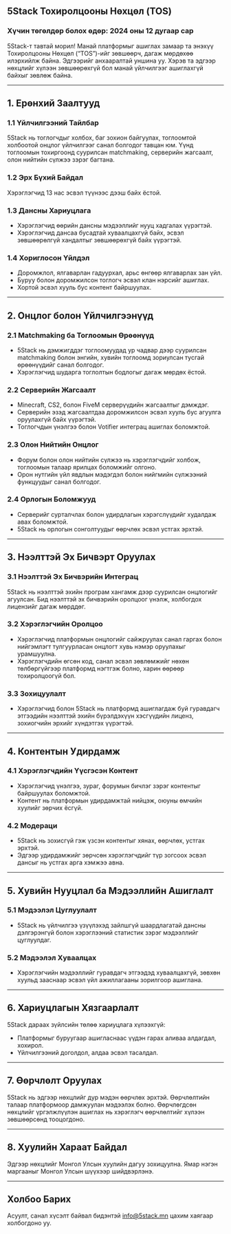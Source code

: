 ## 5Stack Тохиролцооны Нөхцөл (TOS)

### Хүчин төгөлдөр болох өдөр: 2024 оны 12 дугаар сар

5Stack-т тавтай морил! Манай платформыг ашиглах замаар та энэхүү Тохиролцооны Нөхцөл (“TOS”)-ийг зөвшөөрч, дагаж мөрдөхөө илэрхийлж байна. Эдгээрийг анхааралтай уншина уу. Хэрэв та эдгээр нөхцлийг хүлээн зөвшөөрөхгүй бол манай үйлчилгээг ашиглахгүй байхыг зөвлөж байна.

---

## 1. Ерөнхий Заалтууд

### 1.1 Үйлчилгээний Тайлбар
5Stack нь тоглогчдыг холбох, баг зохион байгуулах, тоглоомтой холбоотой онцлог үйлчилгээг санал болгодог тавцан юм. Үүнд тоглоомын тохиргоонд суурилсан matchmaking, серверийн жагсаалт, олон нийтийн сүлжээ зэрэг багтана.

### 1.2 Эрх Бүхий Байдал
Хэрэглэгчид 13 нас эсвэл түүнээс дээш байх ёстой.

### 1.3 Дансны Хариуцлага
- Хэрэглэгчид өөрийн дансны мэдээллийг нууц хадгалах үүрэгтэй.
- Хэрэглэгчид дансаа бусадтай хуваалцахгүй байх, эсвэл зөвшөөрөлгүй хандалтыг зөвшөөрөхгүй байх үүрэгтэй.

### 1.4 Хориглосон Үйлдэл
- Доромжлол, ялгаварлан гадуурхал, арьс өнгөөр ялгаварлах зан үйл.
- Буруу болон доромжилсон тоглогч эсвэл клан нэрсийг ашиглах.
- Хортой эсвэл хууль бус контент байршуулах.

---

## 2. Онцлог болон Үйлчилгээнүүд

### 2.1 Matchmaking ба Тоглоомын Өрөөнүүд
- 5Stack нь дэмжигддэг тоглоомуудад ур чадвар дээр суурилсан matchmaking болон энгийн, хувийн тоглоомд зориулсан тусгай өрөөнүүдийг санал болгодог.
- Хэрэглэгчид шударга тоглолтын бодлогыг дагаж мөрдөх ёстой.

### 2.2 Серверийн Жагсаалт
- Minecraft, CS2, болон FiveM серверүүдийн жагсаалтыг дэмждэг.
- Серверийн эзэд жагсаалтдаа доромжилсон эсвэл хууль бус агуулга оруулахгүй байх үүрэгтэй.
- Тоглогчдын үнэлгээ болон Votifier интеграц ашиглах боломжтой.

### 2.3 Олон Нийтийн Онцлог
- Форум болон олон нийтийн сүлжээ нь хэрэглэгчдийг холбож, тоглоомын талаар ярилцах боломжийг олгоно.
- Орон нутгийн үйл явдлын мэдэгдэл болон нийгмийн сүлжээний функцуудыг санал болгодог.

### 2.4 Орлогын Боломжууд
- Серверийг сурталчлах болон удирдлагын хэрэгслүүдийг худалдаж авах боломжтой.
- 5Stack нь орлогын сонголтуудыг өөрчлөх эсвэл устгах эрхтэй.

---

## 3. Нээлттэй Эх Бичвэрт Оруулах

### 3.1 Нээлттэй Эх Бичвэрийн Интеграц
5Stack нь нээлттэй эхийн програм хангамж дээр суурилсан онцлогийг агуулсан. Бид нээлттэй эх бичвэрийн оролцоог үнэлж, холбогдох лицензийг дагаж мөрддөг.

### 3.2 Хэрэглэгчийн Оролцоо
- Хэрэглэгчид платформын онцлогийг сайжруулах санал гаргах болон нийгэмлэгт тулгуурласан онцлогт хувь нэмэр оруулахыг урамшуулна.
- Хэрэглэгчдийн өгсөн код, санал эсвэл зөвлөмжийг нөхөн төлбөргүйгээр платформд нэгтгэж болно, харин өөрөөр тохиролцоогүй бол.

### 3.3 Зохицуулалт
- Хэрэглэгчид болон 5Stack нь платформд ашиглагдаж буй гуравдагч этгээдийн нээлттэй эхийн бүрэлдэхүүн хэсгүүдийн лиценз, зохиогчийн эрхийг хүндэтгэх үүрэгтэй.

---

## 4. Контентын Удирдамж

### 4.1 Хэрэглэгчдийн Үүсгэсэн Контент
- Хэрэглэгчид үнэлгээ, зураг, форумын бичлэг зэрэг контентыг байршуулах боломжтой.
- Контент нь платформын удирдамжтай нийцэж, оюуны өмчийн хуулийг зөрчих ёсгүй.

### 4.2 Модераци
- 5Stack нь зохисгүй гэж үзсэн контентыг хянах, өөрчлөх, устгах эрхтэй.
- Эдгээр удирдамжийг зөрчсөн хэрэглэгчдийг түр зогсоох эсвэл дансыг нь устгах арга хэмжээ авна.

---

## 5. Хувийн Нууцлал ба Мэдээллийн Ашиглалт

### 5.1 Мэдээлэл Цуглуулалт
- 5Stack нь үйлчилгээ үзүүлэхэд зайлшгүй шаардлагатай дансны дэлгэрэнгүй болон хэрэглээний статистик зэрэг мэдээллийг цуглуулдаг.

### 5.2 Мэдээлэл Хуваалцах
- Хэрэглэгчийн мэдээллийг гуравдагч этгээдэд хуваалцахгүй, зөвхөн хуульд зааснаар эсвэл үйл ажиллагааны зорилгоор ашиглана.

---

## 6. Хариуцлагын Хязгаарлалт

5Stack дараах зүйлсийн төлөө хариуцлага хүлээхгүй:
- Платформыг буруугаар ашигласнаас үүдэн гарах аливаа алдагдал, хохирол.
- Үйлчилгээний доголдол, алдаа эсвэл тасалдал.

---

## 7. Өөрчлөлт Оруулах

5Stack нь эдгээр нөхцлийг дур мэдэн өөрчлөх эрхтэй. Өөрчлөлтийн талаар платформоор дамжуулан мэдээлэх болно. Өөрчлөгдсөн нөхцлийг үргэлжлүүлэн ашиглах нь хэрэглэгч өөрчлөлтийг хүлээн зөвшөөрсөнд тооцогдоно.

---

## 8. Хуулийн Хараат Байдал

Эдгээр нөхцлийг Монгол Улсын хуулийн дагуу зохицуулна. Ямар нэгэн маргааныг Монгол Улсын шүүхээр шийдвэрлэнэ.

---

## Холбоо Барих

Асуулт, санал хүсэлт байвал бидэнтэй info@5stack.mn цахим хаягаар холбогдоно уу.

